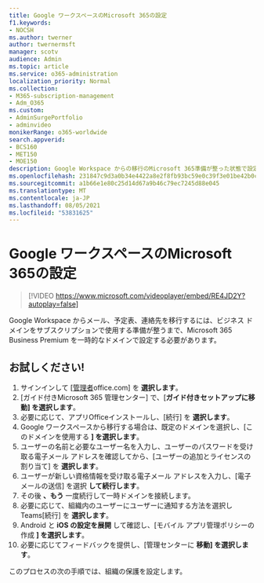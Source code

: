 ```yaml
---
title: Google ワークスペースのMicrosoft 365の設定
f1.keywords:
- NOCSH
ms.author: twerner
author: twernermsft
manager: scotv
audience: Admin
ms.topic: article
ms.service: o365-administration
localization_priority: Normal
ms.collection:
- M365-subscription-management
- Adm_O365
ms.custom:
- AdminSurgePortfolio
- adminvideo
monikerRange: o365-worldwide
search.appverid:
- BCS160
- MET150
- MOE150
description: Google Workspace からの移行のMicrosoft 365準備が整った状態で設定する方法について説明します。
ms.openlocfilehash: 231847c9d3a0b34e4422a8e2f8fb93bc59e0c39f3e01be42b0c0c71ea8963a2a
ms.sourcegitcommit: a1b66e1e80c25d14d67a9b46c79ec7245d88e045
ms.translationtype: MT
ms.contentlocale: ja-JP
ms.lasthandoff: 08/05/2021
ms.locfileid: "53831625"
---
```

# <a name="set-up-microsoft-365-for-google-workspace-migration"></a>Google ワークスペースのMicrosoft 365の設定

> [!VIDEO https://www.microsoft.com/videoplayer/embed/RE4JD2Y?autoplay=false]

Google Workspace からメール、予定表、連絡先を移行するには、ビジネス ドメインをサブスクリプションで使用する準備が整うまで、Microsoft 365 Business Premium を一時的なドメインで設定する必要があります。

## <a name="try-it"></a>お試しください! 

1. サインインして [[管理者](https://office.com)office.com] を **選択します**。
1. [ガイド付きMicrosoft 365 管理センター] で、[**ガイド付きセットアップに移動] を選択します**。 
1. 必要に応じて、アプリOfficeインストールし、[続行] を **選択します**。 
1. Google ワークスペースから移行する場合は、既定のドメインを選択し、[このドメインを使用する **] を選択します**。 
1. ユーザーの名前と必要なユーザー名を入力し、ユーザーのパスワードを受け取る電子メール アドレスを確認してから、[ユーザーの追加とライセンスの割り当て] を **選択します**。 
1. ユーザーが新しい資格情報を受け取る電子メール アドレスを入力し、[電子メールの送信] を選択 **して続行します**。
1. その後 **、もう** 一度続行して一時ドメインを接続します。 
1. 必要に応じて、組織内のユーザーにユーザーに通知する方法を選択しTeams[続行] を **選択します**。
1. Android と **iOS の設定を展開** して確認し、[モバイル アプリ管理ポリシーの作成 **] を選択します**。
1. 必要に応じてフィードバックを提供し、[管理センターに **移動] を選択します**。

このプロセスの次の手順では、組織の保護を設定します。